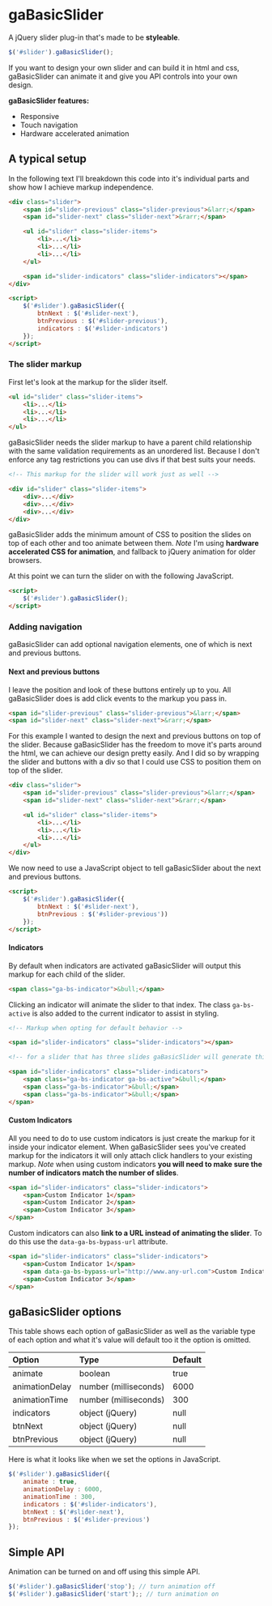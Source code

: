 # gaBasicSlider

A jQuery slider plug-in that's made to be **styleable**.

```javascript
$('#slider').gaBasicSlider();
```

If you want to design your own slider and can build it in html and css, gaBasicSlider can animate it and give you API controls into your own design.

**gaBasicSlider features:**

- Responsive
- Touch navigation
- Hardware accelerated animation

## A typical setup

In the following text I'll breakdown this code into it's individual parts and show how I achieve markup independence.

```html
<div class="slider">
    <span id="slider-previous" class="slider-previous">&larr;</span>
    <span id="slider-next" class="slider-next">&rarr;</span>

    <ul id="slider" class="slider-items">
        <li>...</li>
        <li>...</li>
        <li>...</li>
    </ul>

    <span id="slider-indicators" class="slider-indicators"></span>
</div>

<script>
    $('#slider').gaBasicSlider({
        btnNext : $('#slider-next'),
        btnPrevious : $('#slider-previous'),
        indicators : $('#slider-indicators')
    });
</script>
```

### The slider markup

First let's look at the markup for the slider itself.

```html
<ul id="slider" class="slider-items">
    <li>...</li>
    <li>...</li>
    <li>...</li>
</ul>
```

gaBasicSlider needs the slider markup to have a parent child relationship with the same validation requirements as an unordered list. Because I don't enforce any tag restrictions you can use divs if that best suits your needs.

```html
<!-- This markup for the slider will work just as well -->

<div id="slider" class="slider-items">
    <div>...</div>
    <div>...</div>
    <div>...</div>
</div>
```
gaBasicSlider adds the minimum amount of CSS to position the slides on top of each other and too animate between them. *Note* I'm using **hardware accelerated CSS for animation**, and fallback to jQuery animation for older browsers.

At this point we can turn the slider on with the following JavaScript.

```html
<script>
    $('#slider').gaBasicSlider();
</script>
```

### Adding navigation

gaBasicSlider can add optional navigation elements, one of which is next and previous buttons.

#### Next and previous buttons

 I leave the position and look of these buttons entirely up to you. All gaBasicSlider does is add click events to the markup you pass in.

```html
<span id="slider-previous" class="slider-previous">&larr;</span>
<span id="slider-next" class="slider-next">&rarr;</span>
```

For this example I wanted to design the next and previous buttons on top of the slider. Because gaBasicSlider has the freedom to move it's parts around the html, we can achieve our design pretty easily. And I did so by wrapping the slider and buttons with a div so that I could use CSS to position them on top of the slider. 

```html
<div class="slider">
    <span id="slider-previous" class="slider-previous">&larr;</span>
    <span id="slider-next" class="slider-next">&rarr;</span>

    <ul id="slider" class="slider-items">
        <li>...</li>
        <li>...</li>
        <li>...</li>
    </ul>
</div>
```

We now need to use a JavaScript object to tell gaBasicSlider about the next and previous buttons.

```html
<script>
    $('#slider').gaBasicSlider({
        btnNext : $('#slider-next'),
        btnPrevious : $('#slider-previous'))
    });
</script>
```

#### Indicators

By default when indicators are activated gaBasicSlider will output this markup for each child of the slider.

```html
<span class="ga-bs-indicator">&bull;</span>
```

Clicking an indicator will animate the slider to that index. The class `ga-bs-active` is also added to the current indicator to assist in styling.

```html
<!-- Markup when opting for default behavior -->

<span id="slider-indicators" class="slider-indicators"></span>

<!-- for a slider that has three slides gaBasicSlider will generate this markup  -->

<span id="slider-indicators" class="slider-indicators">
    <span class="ga-bs-indicator ga-bs-active">&bull;</span>
    <span class="ga-bs-indicator">&bull;</span>
    <span class="ga-bs-indicator">&bull;</span>
</span>
```

#### Custom Indicators

All you need to do to use custom indicators is just create the markup for it inside your indicator element. When gaBasicSlider sees you've created markup for the indicators it will only attach click handlers to your existing markup. *Note* when using custom indicators **you will need to make sure the number of indicators match the number of slides**.

```html
<span id="slider-indicators" class="slider-indicators">
    <span>Custom Indicator 1</span>
    <span>Custom Indicator 2</span>
    <span>Custom Indicator 3</span>
</span>
```

Custom indicators can also **link to a URL instead of animating the slider**. To do this use the `data-ga-bs-bypass-url` attribute.

```html
<span id="slider-indicators" class="slider-indicators">
    <span>Custom Indicator 1</span>
    <span data-ga-bs-bypass-url="http://www.any-url.com">Custom Indicator 2</span>
    <span>Custom Indicator 3</span>
</span>
```


## gaBasicSlider options

This table shows each option of gaBasicSlider as well as the variable type of each option and what it's value will default too it the option is omitted.

| Option                   | Type                  | Default       |
| :----------------------- |:--------------------- | :------------ |
| animate                  | boolean               | true          |
| animationDelay           | number (milliseconds) | 6000          |
| animationTime            | number (milliseconds) | 300           |
| indicators               | object (jQuery)       | null          |
| btnNext                  | object (jQuery)       | null          |
| btnPrevious              | object (jQuery)       | null          |

Here is what it looks like when we set the options in JavaScript.

```javascript
$('#slider').gaBasicSlider({
    animate : true,
    animationDelay : 6000,
    animationTime : 300,
    indicators : $('#slider-indicators'),
    btnNext : $('#slider-next'),
    btnPrevious : $('#slider-previous')
});
```

## Simple API

Animation can be turned on and off using this simple API.

```javascript
$('#slider').gaBasicSlider('stop'); // turn animation off
$('#slider').gaBasicSlider('start');; // turn animation on
```
